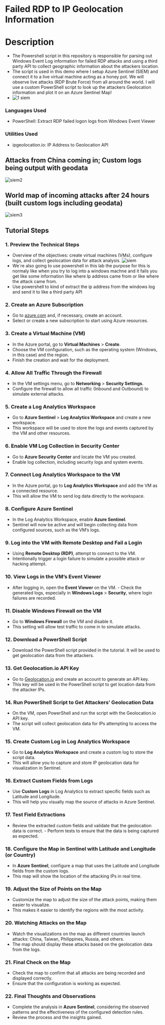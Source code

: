 #  Failed RDP to IP Geolocation Information
# Description
- The Powershell script in this repository is responsible for parsing out Windows Event Log information for failed RDP attacks and using a third party API to collect geographic information about the attackers location.
- The script is used in this demo where I setup Azure Sentinel (SIEM) and connect it to a live virtual machine acting as a honey pot. We will observe live attacks (RDP Brute Force) from all around the world. I will use a custom PowerShell script to look up the attackers Geolocation information and plot it on an Azure Sentinel Map!
- ![1 siem](https://github.com/user-attachments/assets/494679a9-bc6d-4e79-a29c-d1c64c8991b8)

### Languages Used
- PowerShell: Extract RDP failed logon logs from Windows Event Viewer
### Utilities Used
- ipgeolocation.io: IP Address to Geolocation API
## Attacks from China coming in; Custom logs being output with geodata
![siem2](https://github.com/user-attachments/assets/ee08cce8-ac5e-47a1-a05b-342bf2a571ca)


## World map of incoming attacks after 24 hours (built custom logs including geodata)
![siem3](https://github.com/user-attachments/assets/59b43b70-5e1b-4a1a-92d9-bc5c5ed8a579)

## Tutorial Steps

### 1. Preview the Technical Steps 
- Overview of the objectives: create virtual machines (VMs), configure logs, and collect geolocation data for attack analysis.
 ![siem](https://github.com/user-attachments/assets/bfc5256f-aac2-43bf-86d6-72eee6aece7a)
- We´re also going to use powershell in this lab the purpose for this is normaly like when you try to log into a windows machne and it fails you get like some information like where Ip address came from or like where the attack came from.
- Use powershell to kind of extract the ip address from the windows log and send it to like a third party API

### 2. Create an Azure Subscription 
- Go to [azure.com](https://azure.com) and, if necessary, create an account.
- Select or create a new subscription to start using Azure resources.

### 3. Create a Virtual Machine (VM) 
- In the Azure portal, go to **Virtual Machines** > **Create**.
- Choose the VM configuration, such as the operating system (Windows, in this case) and the region.
- Finish the creation and wait for the deployment.

### 4. Allow All Traffic Through the Firewall 
- In the VM settings menu, go to **Networking** > **Security Settings**.
- Configure the firewall to allow all traffic (Inbound and Outbound) to simulate external attacks.

### 5. Create a Log Analytics Workspace 
- Go to **Azure Sentinel** > **Log Analytics Workspace** and create a new workspace.
- This workspace will be used to store the logs and events captured by the VM and other resources.

### 6. Enable VM Log Collection in Security Center 
- Go to **Azure Security Center** and locate the VM you created.
- Enable log collection, including security logs and system events.

### 7. Connect Log Analytics Workspace to the VM 
- In the Azure portal, go to **Log Analytics Workspace** and add the VM as a connected resource.
- This will allow the VM to send log data directly to the workspace.

### 8. Configure Azure Sentinel 
- In the Log Analytics Workspace, enable **Azure Sentinel**.
- Sentinel will now be active and will begin collecting data from configured sources, such as the VM’s logs.

### 9. Log into the VM with Remote Desktop and Fail a Login 
- Using **Remote Desktop (RDP)**, attempt to connect to the VM.
- Intentionally trigger a login failure to simulate a possible attack or hacking attempt.

### 10. View Logs in the VM’s Event Viewer 
- After logging in, open the **Event Viewer** on the VM. - Check the generated logs, especially in **Windows Logs** > **Security**, where login failures are recorded.

### 11. Disable Windows Firewall on the VM 
- Go to **Windows Firewall** on the VM and disable it.
- This setting will allow test traffic to come in to simulate attacks.

### 12. Download a PowerShell Script 
- Download the PowerShell script provided in the tutorial. It will be used to get geolocation data from the attackers.

### 13. Get Geolocation.io API Key 
- Go to [Geolocation.io](https://geolocation.io) and create an account to generate an API key.
- This key will be used in the PowerShell script to get location data from the attacker IPs.

### 14. Run PowerShell Script to Get Attackers’ Geolocation Data 
- On the VM, open PowerShell and run the script with the Geolocation.io API key.
- The script will collect geolocation data for IPs attempting to access the VM.

### 15. Create Custom Log in Log Analytics Workspace 
- Go to **Log Analytics Workspace** and create a custom log to store the script data.
- This will allow you to capture and store IP geolocation data for visualization in Sentinel.

### 16. Extract Custom Fields from Logs 
- Use **Custom Logs** in Log Analytics to extract specific fields such as Latitude and Longitude.
- This will help you visually map the source of attacks in Azure Sentinel.

### 17. Test Field Extractions 
- Review the extracted custom fields and validate that the geolocation data is correct. - Perform tests to ensure that the data is being captured as expected.

### 18. Configure the Map in Sentinel with Latitude and Longitude (or Country)
- In **Azure Sentinel**, configure a map that uses the Latitude and Longitude fields from the custom logs.
- This map will show the location of the attacking IPs in real time.

### 19. Adjust the Size of Points on the Map 
- Customize the map to adjust the size of the attack points, making them easier to visualize.
- This makes it easier to identify the regions with the most activity.

### 20. Watching Attacks on the Map 
- Watch the visualizations on the map as different countries launch attacks: China, Taiwan, Philippines, Russia, and others.
- The map should display these attacks based on the geolocation data from the logs.


### 21. Final Check on the Map 
- Check the map to confirm that all attacks are being recorded and displayed correctly.
- Ensure that the configuration is working as expected.

### 22. Final Thoughts and Observations 
- Complete the analysis in **Azure Sentinel**, considering the observed patterns and the effectiveness of the configured detection rules.
- Review the process and the insights gained.
